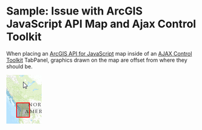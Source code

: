 ﻿Sample: Issue with ArcGIS JavaScript API Map and Ajax Control Toolkit
=====================================================================

When placing an [ArcGIS API for JavaScript] map inside of an [AJAX Control Toolkit] TabPanel, graphics drawn on the map are offset from where they should be.

![Offset screenshot](offset.png)

[ArcGIS API for JavaScript]:http://help.arcgis.com/en/webapi/javascript/arcgis/
[Map]:http://help.arcgis.com/en/webapi/javascript/arcgis/jsapi/map.html
[AJAX Control Toolkit]:http://www.ajaxcontroltoolkit.com/